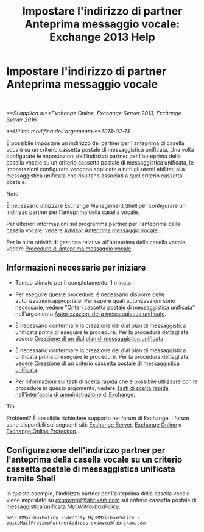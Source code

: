 ﻿---
title: "Impostare l'indirizzo di partner Anteprima messaggio vocale: Exchange 2013 Help"
TOCTitle: Impostare l'indirizzo di partner Anteprima messaggio vocale
ms:assetid: 57fbed1e-1b14-4939-95e6-ef7c072f32a9
ms:mtpsurl: https://technet.microsoft.com/it-it/library/Ff630917(v=EXCHG.150)
ms:contentKeyID: 51407367
ms.date: 05/22/2018
mtps_version: v=EXCHG.150
ms.translationtype: MT
---

# Impostare l'indirizzo di partner Anteprima messaggio vocale

 

_**Si applica a:**Exchange Online, Exchange Server 2013, Exchange Server 2016_

_**Ultima modifica dell'argomento:**2013-02-13_

È possibile impostare un indirizzo del partner per l'anteprima di casella vocale su un criterio cassetta postale di messaggistica unificata. Una volta configurate le impostazioni dell'indirizzo partner per l'anteprima della casella vocale su un criterio cassetta postale di messaggistica unificata, le impostazioni configurate vengono applicate a tutti gli utenti abilitati alla messaggistica unificata che risultano associati a quel criterio cassetta postale.


> [!NOTE]
> È necessario utilizzare Exchange Management Shell per configurare un indirizzo partner per l'anteprima della casella vocale.



Per ulteriori informazioni sul programma partner per l'anteprima della casella vocale, vedere [Advisor Anteprima messaggio vocale](voice-mail-preview-advisor-exchange-2013-help.md).

Per le altre attività di gestione relative all'anteprima della casella vocale, vedere [Procedure di anteprima messaggio vocale](voice-mail-preview-procedures-exchange-2013-help.md).

## Informazioni necessarie per iniziare

  - Tempo stimato per il completamento: 1 minuto.

  - Per eseguire queste procedure, è necessario disporre delle autorizzazioni appropriate. Per sapere quali autorizzazioni sono necessarie, vedere "Criteri cassetta postale di messaggistica unificata" nell'argomento [Autorizzazioni della messaggistica unificate](unified-messaging-permissions-exchange-2013-help.md).

  - È necessario confermare la creazione del dial plan di messaggistica unificata prima di eseguire le procedure. Per la procedura dettagliata, vedere [Creazione di un dial plan di messaggistica unificata](create-a-um-dial-plan-exchange-2013-help.md).

  - È necessario confermare la creazione del dial plan di messaggistica unificata prima di eseguire le procedure. Per la procedura dettagliata, vedere [Creazione di un criterio cassetta postale di messaggistica unificata](create-a-um-mailbox-policy-exchange-2013-help.md).

  - Per informazioni sui tasti di scelta rapida che è possibile utilizzare con le procedure in questo argomento, vedere [Tasti di scelta rapida nell'interfaccia di amministrazione di Exchange](keyboard-shortcuts-in-the-exchange-admin-center-exchange-online-protection-help.md).


> [!TIP]
> Problemi? È possibile richiedere supporto nei forum di Exchange. I forum sono disponibili sui seguenti siti: <A href="https://go.microsoft.com/fwlink/p/?linkid=60612">Exchange Server</A>, <A href="https://go.microsoft.com/fwlink/p/?linkid=267542">Exchange Online</A> o <A href="https://go.microsoft.com/fwlink/p/?linkid=285351">Exchange Online Protection</A>..



## Configurazione dell'indirizzo partner per l'anteprima della casella vocale su un criterio cassetta postale di messaggistica unificata tramite Shell

In questo esempio, l'indirizzo partner per l'anteprima della casella vocale viene impostato su exumvmp@fabrikam.com sul criterio cassetta postale di messaggistica unificata *MyUMMailboxPolicy*.

    Set-UMMailboxPolicy -identity MyUMMailboxPolicy -VoiceMailPreviewPartnerAddress exumvmp@fabrikam.com

